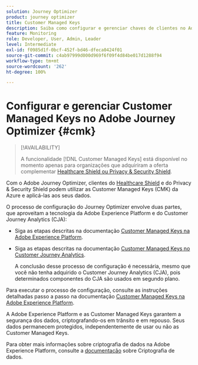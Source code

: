 ```yaml
---
solution: Journey Optimizer
product: journey optimizer
title: Customer Managed Keys
description: Saiba como configurar e gerenciar chaves de clientes no Adobe Journey Optimizer.
feature: Monitoring
role: Developer, User, Admin, Leader
level: Intermediate
exl-id: f0985d1f-0bcf-452f-bd46-dfeca0424f01
source-git-commit: c4ab97999d000d969f6f09f4d84be017d1288f94
workflow-type: tm+mt
source-wordcount: '262'
ht-degree: 100%

---
```


# Configurar e gerenciar Customer Managed Keys no Adobe Journey Optimizer {#cmk}

>[!AVAILABILITY]
>
>A funcionalidade [!DNL Customer Managed Keys] está disponível no momento apenas para organizações que adquiriram a oferta complementar [Healthcare Shield ou Privacy &amp; Security Shield](https://experienceleague.adobe.com/docs/events/customer-data-management-voices-recordings/governance/healthcare-shield.html?lang=pt-BR).

Com o Adobe Journey Optimizer, clientes do [Healthcare Shield](https://www.adobe.com/trust/compliance/hipaa-ready.html) e do Privacy &amp; Security Shield podem utilizar as Customer Managed Keys (CMK) da Azure e aplicá-las aos seus dados.

O processo de configuração do Journey Optimizer envolve duas partes, que aproveitam a tecnologia da Adobe Experience Platform e do Customer Journey Analytics (CJA):

* Siga as etapas descritas na documentação [Customer Managed Keys na Adobe Experience Platform](https://experienceleague.adobe.com/docs/experience-platform/landing/governance-privacy-security/customer-managed-keys.html?lang=pt-BR).

* Siga as etapas descritas na documentação [Customer Managed Keys no Customer Journey Analytics](https://experienceleague.adobe.com/docs/analytics-platform/using/cja-privacy/cmk.html?lang=pt-BR).

  A conclusão desse processo de configuração é necessária, mesmo que você não tenha adquirido o Customer Journey Analytics (CJA), pois determinados componentes do CJA são usados em segundo plano.

Para executar o processo de configuração, consulte as instruções detalhadas passo a passo na documentação [Customer Managed Keys na Adobe Experience Platform](https://experienceleague.adobe.com/docs/experience-platform/landing/governance-privacy-security/encryption.html?lang=pt-BR).

A Adobe Experience Platform e as Customer Managed Keys garantem a segurança dos dados, criptografando-os em trânsito e em repouso. Seus dados permanecem protegidos, independentemente de usar ou não as Customer Managed Keys.

Para obter mais informações sobre criptografia de dados na Adobe Experience Platform, consulte a [documentação](https://experienceleague.adobe.com/docs/experience-platform/landing/governance-privacy-security/encryption.html?lang=pt-BR) sobre Criptografia de dados.

